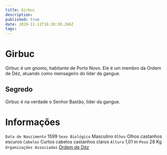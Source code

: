 ```yaml
---
title: Girbuc
description: 
published: true
date: 2019-11-11T16:28:30.266Z
tags: 
---
```


<!-- SUBTITLE: Visão geral sobre Girbuc -->

# Girbuc
Girbuc é um gnomo, habitante de Porto Novo. Ele é um membro da Ordem de Déz, atuando como mensageiro do líder da gangue.

## Segredo 
Girbuc é na verdade o Senhor Bastão, líder da gangue. 

# Informações
`Data de Nascimento` 1599 
`Sexo Biológico` Masculino
`Olhos` Olhos castanhos escuros
`Cabelos` Curtos cabelos castanhos claros
`Altura` 1,01 m
`Peso` 28 Kg
`Organizações Associadas` [Ordem de Déz](/faccoes/faccoes-independentes/ordem-de-dez#ordem-de-dez)

